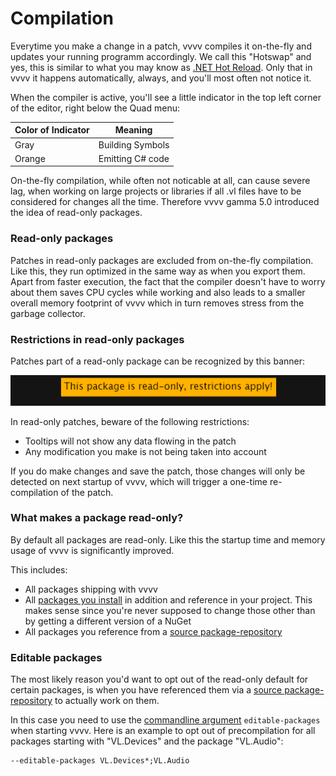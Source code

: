 # Compilation

Everytime you make a change in a patch, vvvv compiles it on-the-fly and updates your running programm accordingly. We call this "Hotswap" and yes, this is similar to what you may know as [.NET Hot Reload](https://devblogs.microsoft.com/dotnet/introducing-net-hot-reload/). Only that in vvvv it happens automatically, always, and you'll most often not notice it. 

When the compiler is active, you'll see a little indicator in the top left corner of the editor, right below the Quad menu:

Color of Indicator|Meaning
-|-
Gray|Building Symbols
Orange|Emitting C# code

On-the-fly compilation, while often not noticable at all, can cause severe lag, when working on large projects or libraries if all .vl files have to be considered for changes all the time. Therefore vvvv gamma 5.0 introduced the idea of read-only packages.

### Read-only packages
Patches in read-only packages are excluded from on-the-fly compilation. Like this, they run optimized in the same way as when you export them. Apart from faster execution, the fact that the compiler doesn't have to worry about them saves CPU cycles while working and also leads to a smaller overall memory footprint of vvvv which in turn removes stress from the garbage collector. 

### Restrictions in read-only packages
Patches part of a read-only package can be recognized by this banner:

![](../../images/reference/language/readonly-package-banner.png)

In read-only patches, beware of the following restrictions:
- Tooltips will not show any data flowing in the patch
- Any modification you make is not being taken into account

If you do make changes and save the patch, those changes will only be detected on next startup of vvvv, which will trigger a one-time re-compilation of the patch. 

### What makes a package read-only?

By default all packages are read-only. Like this the startup time and memory usage of vvvv is significantly improved.

This includes:
- All packages shipping with vvvv
- All [packages you install](../hde/managing-nugets.md) in addition and reference in your project. This makes sense since you're never supposed to change those other than by getting a different version of a NuGet
- All packages you reference from a [source package-repository](../extending/contributing.md#source-package-repositories)

### Editable packages
The most likely reason you'd want to opt out of the read-only default for certain packages, is when you have referenced them via a [source package-repository](../extending/contributing.md#source-package-repositories) to actually work on them. 

In this case you need to use the [commandline argument](../hde/commandline-arguments.md) `editable-packages` when starting vvvv. Here is an example to opt out of precompilation for all packages starting with "VL.Devices" and the package "VL.Audio": 

    --editable-packages VL.Devices*;VL.Audio